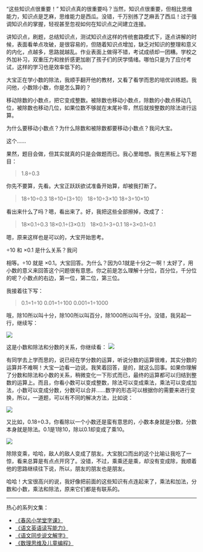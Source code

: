 “这些知识点很重要！” 知识点真的很重要吗？当然，知识点很重要，但相比思维能力，知识点是芝麻，思维能力是西瓜。没错，千万别拣了芝麻丢了西瓜！过于强调知识点的掌握，轻视甚至忽视如何在知识点之间建立连接。

讲知识点，刷题，总结知识点，测试知识点这样的传统套路模式下，逐点讲解的时候，表面看单点攻破，是很容易的，但随着知识点增加，缺乏对知识的整理和意义的内化，点越多，思路就越乱。作业表面上做得不错，考试成绩却一团糟。学校之外加补习，双重压力和挫折感更加剧了孩子们的厌学情绪。哪怕只是为了应付考试，这样的学习也是效率低下的。

大宝正在学小数的除法，我顺手翻开他的教材，又看了看学而思的培优训练题。我问他，小数除小数，你是怎么算的？

移动除数的小数点，把它变成整数。被除数也移动小数点，除数的小数点移动几位，被除数也移动几位，如果位数不够就在末尾补零，然后就按整数的除法进行运算。

为什么要移动小数点？为什么除数和被除数都要移动小数点？我问大宝。

这个……

果然，题目会做，但其实就真的只是会做题而已。我心里暗想。我在黑板上写下题目：

>1.8÷0.3

你先不要算，先看。大宝正跃跃欲试准备开始算，却被我打断了。

>18÷10÷0.3
18÷10÷(3÷10）
18÷10÷3×10
18÷3÷10×10

看出来什么了吗？嗯，看出来了。好，我把这些全部擦掉，改成了：
>18×0.1÷0.3
18×0.1÷(3×0.1）
18×0.1÷3÷0.1
18÷3×0.1÷0.1

嗯，原来这样也是可以的，大宝开始思考。

÷10 和 ×0.1 是什么关系？我问

相等。÷10 就是 ×0.1。大宝回答。为什么？因为0.1就是十分之一啊！太好了，用小数的意义来回答这个问题很有意思。你之前是怎么理解十分位，百分位，千分位的呢？小数点的右边，第一位，第二位，第三位。

我接着往下写：
>0.1=1÷10
0.01=1÷100
0.001=1÷1000

哦，除10所以叫十分，除100所以叫百分，除1000所以叫千分。没错，我另起一行，继续写：

![](https://upload-images.jianshu.io/upload_images/275449-aaa5b76c79dc645b.png?imageMogr2/auto-orient/strip%7CimageView2/2/w/1240)

这是小数和除法和分数的关系，你继续看：
![](https://upload-images.jianshu.io/upload_images/275449-113c8ffa829da7be.png?imageMogr2/auto-orient/strip%7CimageView2/2/w/1240)

有同学去上学而思的，说已经在学分数的运算，听说分数的运算很难，其实分数的运算并不难啊！大宝一边看一边说。我笑着回答，是的，就这么回事。如果你理解了分数和除法和小数的关系，稍微变化一下形式而已，最终的运算都可以归结到整数的运算上。而且，你看小数可以变成整数，除法可以变成乘法，乘法可以变成加法，小数可以变成分数，分数可以合并……数字的形态可以根据你的需要来进行变换，所以，一道题，可以有不同的解决方法，比如说：

![](https://upload-images.jianshu.io/upload_images/275449-5b92642ef11b193e.png?imageMogr2/auto-orient/strip%7CimageView2/2/w/1240)

又比如，0.18÷0.3，你看除以一个小数还是蛮有意思的，小数本身就是分数，分数本身就是除法。0.1是1除10，除以0.1却变成了乘10。

![](https://upload-images.jianshu.io/upload_images/275449-5b9ab60e153b36ab.png?imageMogr2/auto-orient/strip%7CimageView2/2/w/1240)

除除变乘，哈哈，敌人的敌人变成了朋友。大宝脱口而出的这个比喻让我吃了一惊，看来总算是有点点开窍了。没错，不过，乘乘还是乘，却没有变成除，我顺着他的思路继续往下说，所以，朋友的朋友也是朋友。

哈哈！大宝很高兴的说，我好像把前面的这些知识有点连起来了，乘法和加法，分数和小数，乘法和除法，原来它们都是有联系的。

-------
热心的系列文集：
- [《春风小学堂字课》](http://www.jianshu.com/nb/19650121)
- [《语文英语读写能力》](http://www.jianshu.com/nb/8869173)
- [《语文同步说文解字》](http://www.jianshu.com/nb/6718880)
- [《数理思维及儿童编程》](http://www.jianshu.com/nb/10476879)

